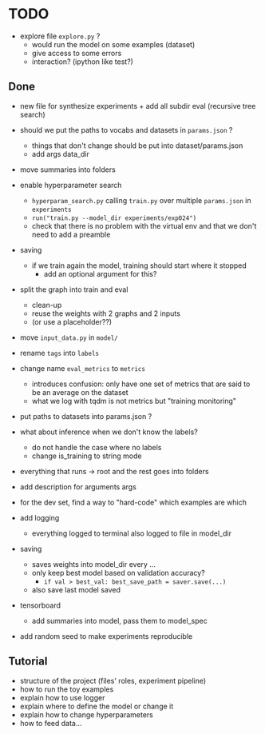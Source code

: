 # TODO

- explore file `explore.py` ?
  - would run the model on some examples (dataset)
  - give access to some errors
  - interaction? (ipython like test?)


## Done

- new file for synthesize experiments + add all subdir eval (recursive tree search)

- should we put the paths to vocabs and datasets in `params.json` ?
  - things that don't change should be put into dataset/params.json
  - add args data_dir

- move summaries into folders

- enable hyperparameter search
  - `hyperparam_search.py` calling `train.py` over multiple `params.json` in `experiments`
  - `run("train.py --model_dir experiments/exp024")`
  - check that there is no problem with the virtual env and that we don't need to add a preamble

- saving
  - if we train again the model, training should start where it stopped
    - add an optional argument for this?

- split the graph into train and eval
  - clean-up
  - reuse the weights with 2 graphs and 2 inputs
  - (or use a placeholder??)

- move `input_data.py` in `model/`

- rename `tags` into `labels`

- change name `eval_metrics` to `metrics`
  - introduces confusion: only have one set of metrics that are said to be an average on the dataset
  - what we log with tqdm is not metrics but "training monitoring"

- put paths to datasets into params.json ?

- what about inference when we don't know the labels?
  - do not handle the case where no labels
  - change is_training to string mode

- everything that runs -> root and the rest goes into folders

- add description for arguments args

- for the dev set, find a way to "hard-code" which examples are which

- add logging
  - everything logged to terminal also logged to file in model_dir

- saving
  - saves weights into model_dir every ...
  - only keep best model based on validation accuracy?
    - `if val > best_val: best_save_path = saver.save(...)`
  - also save last model saved

- tensorboard
  - add summaries into model, pass them to model_spec

- add random seed to make experiments reproducible



## Tutorial


- structure of the project (files' roles, experiment pipeline)
- how to run the toy examples
- explain how to use logger
- explain where to define the model or change it
- explain how to change hyperparameters
- how to feed data...

